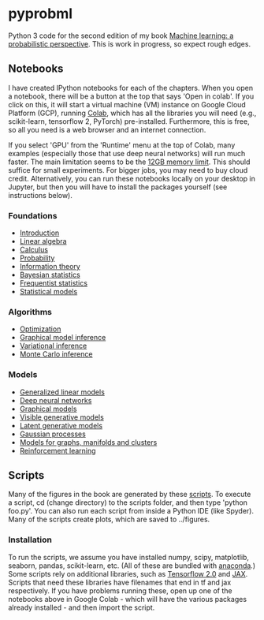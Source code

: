 # pyprobml
Python 3 code for the second edition of my book [Machine learning: a probabilistic perspective](http://people.cs.ubc.ca/~murphyk/MLbook/). This is work in progress, so expect rough edges.

## Notebooks

I have created IPython notebooks for each of the chapters. When you open a notebook, there will be a button at the top that says 'Open in colab'. If you click on this, it will start a virtual machine (VM) instance on Google Cloud Platform (GCP), running [Colab](https://colab.sandbox.google.com/notebooks/welcome.ipynb),  which has all the libraries you will need (e.g., scikit-learn, tensorflow 2, PyTorch) pre-installed. Furthermore, this is free, so all you need is a web browser and an internet connection.

If you select 'GPU' from the 'Runtime' menu at the top of Colab, many examples (especially those that use deep neural networks) will run much faster. The main limitation seems to be the [12GB memory limit](https://github.com/googlecolab/colabtools/issues/253). This should suffice for small experiments. For bigger jobs, you may need to buy cloud credit. Alternatively, you can run these notebooks locally on your desktop in Jupyter, but then you will have to install the packages yourself (see instructions below).

### Foundations
* [Introduction](https://nbviewer.jupyter.org/github/probml/pyprobml/blob/master/notebooks/intro/intro.ipynb)
* [Linear algebra](https://nbviewer.jupyter.org/github/probml/pyprobml/blob/master/notebooks/linalg/linalg.ipynb)
* [Calculus](https://nbviewer.jupyter.org/github/probml/pyprobml/blob/master/notebooks/calc/calc.ipynb)
* [Probability](https://nbviewer.jupyter.org/github/probml/pyprobml/blob/master/notebooks/prob/prob.ipynb)
* [Information theory](https://nbviewer.jupyter.org/github/probml/pyprobml/blob/master/notebooks/info/info.ipynb)
* [Bayesian statistics](https://nbviewer.jupyter.org/github/probml/pyprobml/blob/master/notebooks/bayes/bayes.ipynb)
* [Frequentist statistics](https://nbviewer.jupyter.org/github/probml/pyprobml/blob/master/notebooks/freq/freq.ipynb)
* [Statistical models](https://nbviewer.jupyter.org/github/probml/pyprobml/blob/master/notebooks/statmod/statmod.ipynb)

### Algorithms
* [Optimization](https://nbviewer.jupyter.org/github/probml/pyprobml/blob/master/notebooks/opt/opt.ipynb)
* [Graphical model inference](https://nbviewer.jupyter.org/github/probml/pyprobml/blob/master/notebooks/pgminf/pgminf.ipynb)
* [Variational inference](https://nbviewer.jupyter.org/github/probml/pyprobml/blob/master/notebooks/vi/vi.ipynb)   
* [Monte Carlo inference](https://nbviewer.jupyter.org/github/probml/pyprobml/blob/master/notebooks/mc/mc.ipynb)

### Models
* [Generalized linear models](https://nbviewer.jupyter.org/github/probml/pyprobml/blob/master/notebooks/glm/glm.ipynb)
* [Deep neural networks](https://nbviewer.jupyter.org/github/probml/pyprobml/blob/master/notebooks/dnn/dnn.ipynb)
* [Graphical models](https://nbviewer.jupyter.org/github/probml/pyprobml/blob/master/notebooks/pgm/pgm.ipynb)
* [Visible generative models](https://nbviewer.jupyter.org/github/probml/pyprobml/blob/master/notebooks/genmo/genmo.ipynb)
* [Latent generative models](https://nbviewer.jupyter.org/github/probml/pyprobml/blob/master/notebooks/lvm/lvm.ipynb)
* [Gaussian processes](https://nbviewer.jupyter.org/github/probml/pyprobml/blob/master/notebooks/gp/gp.ipynb)
* [Models for graphs, manifolds and clusters](https://nbviewer.jupyter.org/github/probml/pyprobml/blob/master/notebooks/graphs/graphs.ipynb)
* [Reinforcement learning](https://nbviewer.jupyter.org/github/probml/pyprobml/blob/master/notebooks/rl/rl.ipynb)

## Scripts

Many of the figures in the book are generated by these  [scripts](scripts). To execute a script, cd (change directory) to the scripts folder, and then type 'python foo.py'. You can also run each script from inside a Python IDE (like Spyder).
Many of the scripts create plots, which are saved to ../figures.


### Installation

To run the scripts, we assume you have installed numpy, scipy, matplotlib, seaborn, pandas, scikit-learn, etc.
(All of these are bundled with [anaconda](https://www.anaconda.com/distribution/).)
Some scripts rely on additional libraries, such as [Tensorflow 2.0](https://www.tensorflow.org/) and [JAX](https://github.com/google/jax). Scripts that need these libraries have filenames that end in tf and jax respectively.
If you have problems running these, open up one of the notebooks above in Google Colab - which will have the various packages already installed - and then import the script.

